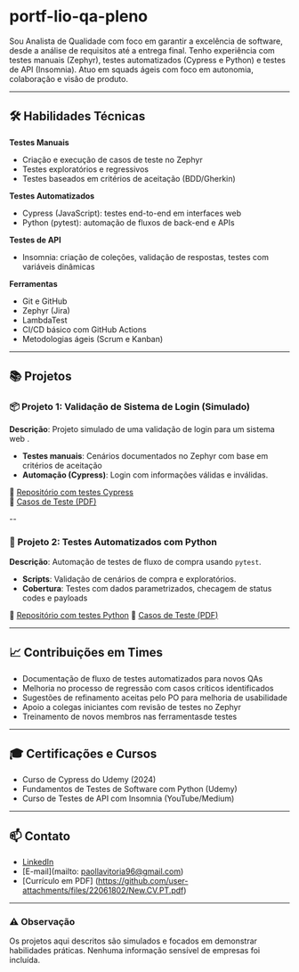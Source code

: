 # portf-lio-qa-pleno

Sou Analista de Qualidade com foco em garantir a excelência de software, desde a análise de requisitos até a entrega final. Tenho experiência com testes manuais (Zephyr), testes automatizados (Cypress e Python) e testes de API (Insomnia). Atuo em squads ágeis com foco em autonomia, colaboração e visão de produto.

---

## 🛠️ Habilidades Técnicas

**Testes Manuais**
- Criação e execução de casos de teste no Zephyr
- Testes exploratórios e regressivos
- Testes baseados em critérios de aceitação (BDD/Gherkin)

**Testes Automatizados**
- Cypress (JavaScript): testes end-to-end em interfaces web
- Python (pytest): automação de fluxos de back-end e APIs

**Testes de API**
- Insomnia: criação de coleções, validação de respostas, testes com variáveis dinâmicas

**Ferramentas**
- Git e GitHub
- Zephyr (Jira)
- LambdaTest
- CI/CD básico com GitHub Actions
- Metodologias ágeis (Scrum e Kanban)

---

## 📚 Projetos

### 📦 Projeto 1: Validação de Sistema de Login (Simulado)

**Descrição**: Projeto simulado de uma validação de login para um sistema web .

- **Testes manuais**: Cenários documentados no Zephyr com base em critérios de aceitação
- **Automação (Cypress)**: Login com informações válidas e inválidas.

🔗 [Repositório com testes Cypress](#)  
📄 [Casos de Teste (PDF)](#)

--

### 🧾 Projeto 2: Testes Automatizados com Python

**Descrição**: Automação de testes de fluxo de compra usando `pytest`.

- **Scripts**: Validação de cenários de compra e exploratórios. 
- **Cobertura**: Testes com dados parametrizados, checagem de status codes e payloads

🔗 [Repositório com testes Python](#)
📄 [Casos de Teste (PDF)](#)


---

## 📈 Contribuições em Times

- Documentação de fluxo de testes automatizados para novos QAs
- Melhoria no processo de regressão com casos críticos identificados
- Sugestões de refinamento aceitas pelo PO para melhoria de usabilidade
- Apoio a colegas iniciantes com revisão de testes no Zephyr
- Treinamento de novos membros nas ferramentasde testes

---

## 🎓 Certificações e Cursos

- Curso de Cypress do Udemy (2024)
- Fundamentos de Testes de Software com Python (Udemy)
- Curso de Testes de API com Insomnia (YouTube/Medium)

---

## 📫 Contato

- [LinkedIn](#)
- [E-mail](mailto: paollavitoria96@gmail.com)
- [Currículo em PDF] (https://github.com/user-attachments/files/22061802/New.CV.PT.pdf)


---

### ⚠️ Observação

Os projetos aqui descritos são simulados e focados em demonstrar habilidades práticas. Nenhuma informação sensível de empresas foi incluída.
